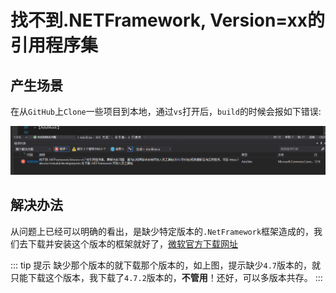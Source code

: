 # 找不到.NETFramework, Version=xx的引用程序集

## 产生场景

在从`GitHub`上`Clone`一些项目到本地，通过`vs`打开后，`build`的时候会报如下错误:

![找不到.NetFramework的引用程序集错误](assets/images/找不到.NetFramework的引用程序集错误.png)

## 解决办法

从问题上已经可以明确的看出，是缺少特定版本的`.NetFramework`框架造成的，我们去下载并安装这个版本的框架就好了，[微软官方下载网址](https://dotnet.microsoft.com/download)

::: tip 提示
缺少那个版本的就下载那个版本的，如上图，提示缺少`4.7`版本的，就只能下载这个版本，我下载了`4.7.2`版本的，**不管用**！还好，可以多版本共存。
:::
